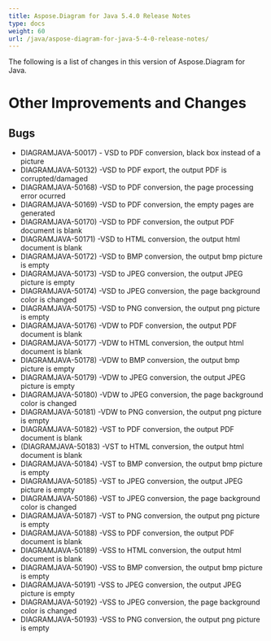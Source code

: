 ```yaml
---
title: Aspose.Diagram for Java 5.4.0 Release Notes
type: docs
weight: 60
url: /java/aspose-diagram-for-java-5-4-0-release-notes/
---
```


The following is a list of changes in this version of Aspose.Diagram for Java.
# **Other Improvements and Changes**
## **Bugs**
- DIAGRAMJAVA-50017) - VSD to PDF conversion, black box instead of a picture
- DIAGRAMJAVA-50132) -VSD to PDF export, the output PDF is corrupted/damaged
- DIAGRAMJAVA-50168) -VSD to PDF conversion, the page processing error ocurred
- DIAGRAMJAVA-50169) -VSD to PDF conversion, the empty pages are generated
- DIAGRAMJAVA-50170) -VSD to PDF conversion, the output PDF document is blank
- DIAGRAMJAVA-50171) -VSD to HTML conversion, the output html document is blank
- DIAGRAMJAVA-50172) -VSD to BMP conversion, the output bmp picture is empty
- DIAGRAMJAVA-50173) -VSD to JPEG conversion, the output JPEG picture is empty
- DIAGRAMJAVA-50174) -VSD to JPEG conversion, the page background color is changed
- DIAGRAMJAVA-50175) -VSD to PNG conversion, the output png picture is empty
- DIAGRAMJAVA-50176) -VDW to PDF conversion, the output PDF document is blank
- DIAGRAMJAVA-50177) -VDW to HTML conversion, the output html document is blank
- DIAGRAMJAVA-50178) -VDW to BMP conversion, the output bmp picture is empty
- DIAGRAMJAVA-50179) -VDW to JPEG conversion, the output JPEG picture is empty
- DIAGRAMJAVA-50180) -VDW to JPEG conversion, the page background color is changed
- DIAGRAMJAVA-50181) -VDW to PNG conversion, the output png picture is empty
- DIAGRAMJAVA-50182) -VST to PDF conversion, the output PDF document is blank
- (DIAGRAMJAVA-50183) -VST to HTML conversion, the output html document is blank
- DIAGRAMJAVA-50184) -VST to BMP conversion, the output bmp picture is empty
- DIAGRAMJAVA-50185) -VST to JPEG conversion, the output JPEG picture is empty
- DIAGRAMJAVA-50186) -VST to JPEG conversion, the page background color is changed
- DIAGRAMJAVA-50187) -VST to PNG conversion, the output png picture is empty
- DIAGRAMJAVA-50188) -VSS to PDF conversion, the output PDF document is blank
- DIAGRAMJAVA-50189) -VSS to HTML conversion, the output html document is blank
- DIAGRAMJAVA-50190) -VSS to BMP conversion, the output bmp picture is empty
- DIAGRAMJAVA-50191) -VSS to JPEG conversion, the output JPEG picture is empty
- DIAGRAMJAVA-50192) -VSS to JPEG conversion, the page background color is changed
- DIAGRAMJAVA-50193) -VSS to PNG conversion, the output png picture is empty
